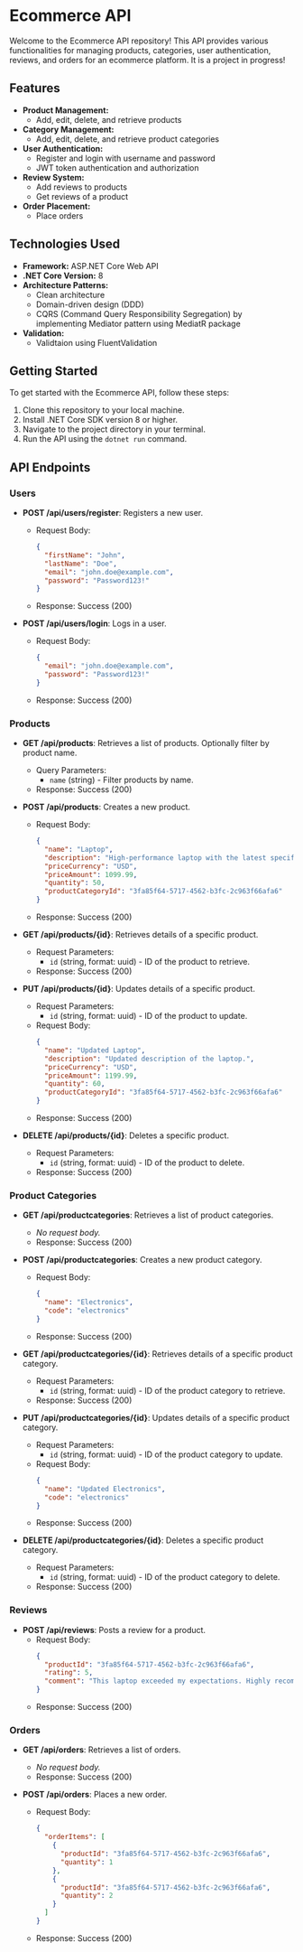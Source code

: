 # Ecommerce API

Welcome to the Ecommerce API repository! This API provides various functionalities for managing products, categories, user authentication, reviews, and orders for an ecommerce platform. It is a project in progress!

## Features

- **Product Management:**
  - Add, edit, delete, and retrieve products
- **Category Management:**
  - Add, edit, delete, and retrieve product categories
- **User Authentication:**
  - Register and login with username and password
  - JWT token authentication and authorization
- **Review System:**
  - Add reviews to products
  - Get reviews of a product
- **Order Placement:**
  - Place orders


## Technologies Used

- **Framework:** ASP.NET Core Web API
- **.NET Core Version:** 8
- **Architecture Patterns:**
  - Clean architecture
  - Domain-driven design (DDD)
  - CQRS (Command Query Responsibility Segregation) by implementing Mediator pattern using MediatR package
- **Validation:** 
    - Validtaion using FluentValidation

## Getting Started

To get started with the Ecommerce API, follow these steps:

1. Clone this repository to your local machine.
2. Install .NET Core SDK version 8 or higher.
3. Navigate to the project directory in your terminal.
4. Run the API using the `dotnet run` command.

## API Endpoints


### Users

- **POST /api/users/register**: Registers a new user.
  - Request Body:
    ```json
    {
      "firstName": "John",
      "lastName": "Doe",
      "email": "john.doe@example.com",
      "password": "Password123!"
    }
    ```
  - Response: Success (200)

- **POST /api/users/login**: Logs in a user.
  - Request Body:
    ```json
    {
      "email": "john.doe@example.com",
      "password": "Password123!"
    }
    ```
  - Response: Success (200)

### Products

- **GET /api/products**: Retrieves a list of products. Optionally filter by product name.
  - Query Parameters:
    - `name` (string) - Filter products by name.
  - Response: Success (200)

- **POST /api/products**: Creates a new product.
  - Request Body:
    ```json
    {
      "name": "Laptop",
      "description": "High-performance laptop with the latest specifications.",
      "priceCurrency": "USD",
      "priceAmount": 1099.99,
      "quantity": 50,
      "productCategoryId": "3fa85f64-5717-4562-b3fc-2c963f66afa6"
    }
    ```
  - Response: Success (200)

- **GET /api/products/{id}**: Retrieves details of a specific product.
  - Request Parameters:
    - `id` (string, format: uuid) - ID of the product to retrieve.
  - Response: Success (200)

- **PUT /api/products/{id}**: Updates details of a specific product.
  - Request Parameters:
    - `id` (string, format: uuid) - ID of the product to update.
  - Request Body:
    ```json
    {
      "name": "Updated Laptop",
      "description": "Updated description of the laptop.",
      "priceCurrency": "USD",
      "priceAmount": 1199.99,
      "quantity": 60,
      "productCategoryId": "3fa85f64-5717-4562-b3fc-2c963f66afa6"
    }
    ```
  - Response: Success (200)

- **DELETE /api/products/{id}**: Deletes a specific product.
  - Request Parameters:
    - `id` (string, format: uuid) - ID of the product to delete.
  - Response: Success (200)

### Product Categories

- **GET /api/productcategories**: Retrieves a list of product categories.
  - *No request body.*
  - Response: Success (200)

- **POST /api/productcategories**: Creates a new product category.
  - Request Body:
    ```json
    {
      "name": "Electronics",
      "code": "electronics"
    }
    ```
  - Response: Success (200)

- **GET /api/productcategories/{id}**: Retrieves details of a specific product category.
  - Request Parameters:
    - `id` (string, format: uuid) - ID of the product category to retrieve.
  - Response: Success (200)

- **PUT /api/productcategories/{id}**: Updates details of a specific product category.
  - Request Parameters:
    - `id` (string, format: uuid) - ID of the product category to update.
  - Request Body:
    ```json
    {
      "name": "Updated Electronics",
      "code": "electronics"
    }
    ```
  - Response: Success (200)

- **DELETE /api/productcategories/{id}**: Deletes a specific product category.
  - Request Parameters:
    - `id` (string, format: uuid) - ID of the product category to delete.
  - Response: Success (200)

### Reviews

- **POST /api/reviews**: Posts a review for a product.
  - Request Body:
    ```json
    {
      "productId": "3fa85f64-5717-4562-b3fc-2c963f66afa6",
      "rating": 5,
      "comment": "This laptop exceeded my expectations. Highly recommended!"
    }
    ```
  - Response: Success (200)

### Orders

- **GET /api/orders**: Retrieves a list of orders.
  - *No request body.*
  - Response: Success (200)

- **POST /api/orders**: Places a new order.
  - Request Body:
    ```json
    {
      "orderItems": [
        {
          "productId": "3fa85f64-5717-4562-b3fc-2c963f66afa6",
          "quantity": 1
        },
        {
          "productId": "3fa85f64-5717-4562-b3fc-2c963f66afa6",
          "quantity": 2
        }
      ]
    }
    ```
  - Response: Success (200)